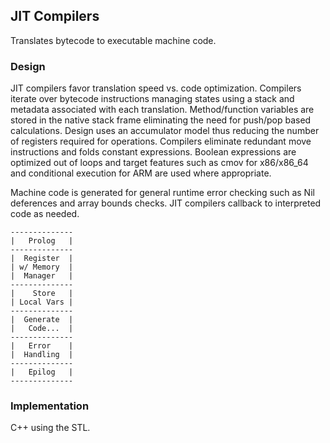 ## JIT Compilers
Translates bytecode to executable machine code. 

### Design
JIT compilers favor translation speed vs. code optimization. Compilers iterate over bytecode instructions managing states using a stack and metadata associated with each translation. Method/function variables are stored in the native stack frame eliminating the need for push/pop based calculations. Design uses an accumulator model thus reducing the number of registers required for operations. Compilers eliminate redundant move instructions and folds constant expressions. Boolean expressions are optimized out of loops and target features such as cmov for x86/x86_64 and conditional execution for ARM are used where appropriate.

Machine code is generated for general runtime error checking such as Nil deferences and array bounds checks. JIT compilers callback to interpreted code as needed.

    --------------
    |   Prolog   |
    --------------
    |  Register  |
    | w/ Memory  |
    |  Manager   |
    --------------
    |    Store   | 
    | Local Vars |
    --------------
    |  Generate  |
    |   Code...  |
    --------------
    |   Error    |
    |  Handling  |
    --------------
    |   Epilog   |
    --------------

### Implementation
C++ using the STL.
